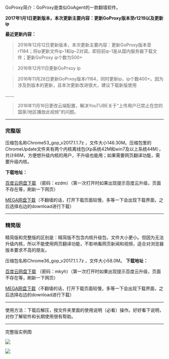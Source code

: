 GoProxy简介：GoProxy是类似GoAgent的一款翻墙软件。

**2017年1月1日更新版本，本次更新主要内容：更新GoProxy版本至r1219以及更新ip**

**最近更新内容：**

> 2016年12月12日更新版本，本次更新主要内容：更新GoProxy版本至r1184；将ip更新文件ip-1和ip-2对调，即目前ip-1是从国内服务器下载文件；更新GoProxy ip个数为500+

> 2016年12月11日更新GoPrxoy ip 

> 2016年11月28日更新GoPrxoy版本r1164，同时更新ip，ip个数400+。因为涉及到版本的更新，且本次更新改进很大，建议下载新版使用

.......

> 2016年11月16日更改云端配置，解决YouTUBE关于“上传用户已禁止在您的国家/地区播放此视频”的问题。

***



### 完整版

压缩包名称Chrome53_gop_v2017.1.1.7z ，文件大小146.30M。压缩包里的ChromeUpdate文件夹有两个内核离线包(Xp系统42M和win7及以上系统44M），共计86M，方便想升级内核的用户，不升级也能用；如果需要网页翻译功能，需要升级内核。

**下载地址：**

[百度云网盘下载](http://pan.baidu.com/s/1miyOaLy) （密码：ezdm）（第一次打开时如果出现提示百度云升级，页面不存在等，刷新一下网页）

[MEGA网盘下载](https://mega.nz/#!FsBhBJ5T!gLITE1Fnhky_03NPo4zkP9Ehvn9Py5M0E48Nj9pbKjg)（不翻墙的话，打开下载页面较慢，多等一下会出现下载界面，之后选择右边的download进行下载）

***
### 精简版

精简版和完整版的区别是：精简版不包含内核升级包，文件大小更小。但因为无法升级内核，所以不能使用网页翻译功能，不影响看网页新闻和视频，适合对浏览器版本要求不高的朋友。

压缩包名称Chrome36_gop_v2017.1.1.7z ，文件大小58.0M。
**下载地址：**

[百度云网盘下载](http://pan.baidu.com/s/1hsMCQtI) （密码：mkyh）（第一次打开时如果出现提示百度云升级，页面不存在等，刷新一下网页）

[MEGA网盘下载](https://mega.nz/#!ZggBibaY!cMXBRjfGtuWLkkJx5svwZyYyVHF2B5hdtiacNy_Obak)（不翻墙的话，打开下载页面较慢，多等一下会出现下载界面，之后选择右边的download进行下载）


***

使用方法：下载后解压，按文件夹里面的使用说明（必看）操作。好好看下说明，对你了解软件和长期使用很有帮助。

***
完整版实例图

![](https://raw.githubusercontent.com/Alvin9999/pac2/master/goagent综合版使用1.png)

![](https://raw.githubusercontent.com/Alvin9999/pac2/master/GOP1.png)